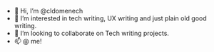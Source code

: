 - 👋 Hi, I’m @cldomenech
- 👀 I’m interested in tech writing, UX writing and just plain old good writing.
- 💞️ I’m looking to collaborate on Tech writing projects.
- 📫 @ me!

<!---
cldomenech/cldomenech is a ✨ special ✨ repository because its `README.md` (this file) appears on your GitHub profile.
You can click the Preview link to take a look at your changes.
--->
